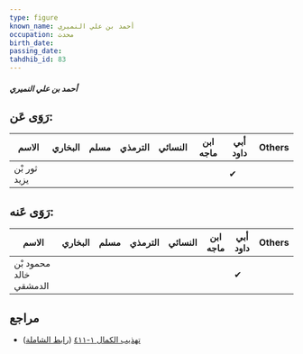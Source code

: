 ```yaml
---
type: figure
known_name: أحمد بن علي النميري
occupation: محدث
birth_date:
passing_date:
tahdhib_id: 83
---
```

##### أحمد بن علي النميري

## رَوَى عَن:
| الاسم        | البخاري | مسلم | الترمذي | النسائي | ابن ماجه | أبي داود | Others |
| ------------ | ------- | ---- | ------- | ------- | -------- | -------- | ------ |
| ثور بْن يزيد |         |      |         |         |          | ✔        |        |
## رَوَى عَنه:
| الاسم                  | البخاري | مسلم | الترمذي | النسائي | ابن ماجه | أبي داود | Others |
| ---------------------- | ------- | ---- | ------- | ------- | -------- | -------- | ------ |
| محمود بْن خالد الدمشقي |         |      |         |         |          | ✔        |        |
## مراجع
- [تهذيب الكمال ١-٤١١](obsidian://open?vault=Tahdhib-al-Kamal&file=Figures/٨٣-أحمد%20بن%20علي%20النميري) ([رابط الشاملة](https://shamela.ws/book/3722/410))